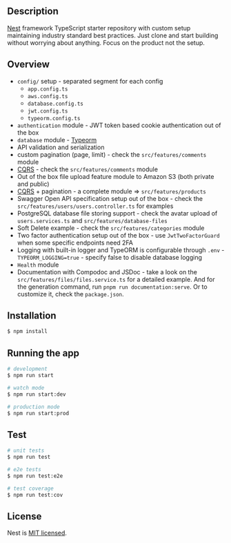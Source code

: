 ## Description

[Nest](https://github.com/nestjs/nest) framework TypeScript starter repository with custom setup maintaining industry standard best practices. Just clone and start building without worrying about anything. Focus on the product not the setup.

## Overview

- `config/` setup - separated segment for each config
	- `app.config.ts`
	- `aws.config.ts`
	- `database.config.ts`
	- `jwt.config.ts`
	- `typeorm.config.ts`
- `authentication` module - JWT token based cookie authentication out of the box
- `database` module - [Typeorm](https://typeorm.io/)
- API validation and serialization
- custom pagination (page, limit) - check the `src/features/comments` module
- [CQRS](https://docs.nestjs.com/recipes/cqrs) - check the `src/features/comments` module
- Out of the box file upload feature module to Amazon S3 (both private and public)
- [CQRS](https://docs.nestjs.com/recipes/cqrs) + pagination - a complete module => `src/features/products`
- Swagger Open API specification setup out of the box - check the `src/features/users/users.controller.ts` for examples
- PostgreSQL database file storing support - check the avatar upload of `users.services.ts` and `src/features/database-files`
- Soft Delete example - check the `src/features/categories` module
- Two factor authentication setup out of the box - use `JwtTwoFactorGuard` when some specific endpoints need 2FA
- Logging with built-in logger and TypeORM is configurable through `.env` - `TYPEORM_LOGGING=true` - specify false to disable database logging
- `Health` module
- Documentation with Compodoc and JSDoc - take a look on the `src/features/files/files.service.ts` for a detailed example. And for the generation command, run `pnpm run documentation:serve`. Or to customize it, check the `package.json`.

## Installation

```bash
$ npm install
```

## Running the app

```bash
# development
$ npm run start

# watch mode
$ npm run start:dev

# production mode
$ npm run start:prod
```

## Test

```bash
# unit tests
$ npm run test

# e2e tests
$ npm run test:e2e

# test coverage
$ npm run test:cov
```

## License

Nest is [MIT licensed](LICENSE).
